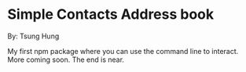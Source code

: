 Simple Contacts Address book
=======
By: Tsung Hung

My first npm package where you can use the command line to interact. More coming soon. The end is near.
